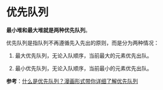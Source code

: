 # 优先队列

**最小堆和最大堆就是两种优先队列**。

优先队列是指队列不再遵循先入先出的原则，而是分为两种情况：

1. 最大优先队列，无论入队顺序，当前最大的元素优先出队。

2. 最小优先队列，无论入队顺序，当前最小的元素优先出队。

**参考**：[什么是优先队列？漫画形式带你详细了解优先队列](http://www.elecfans.com/d/787591.html)
